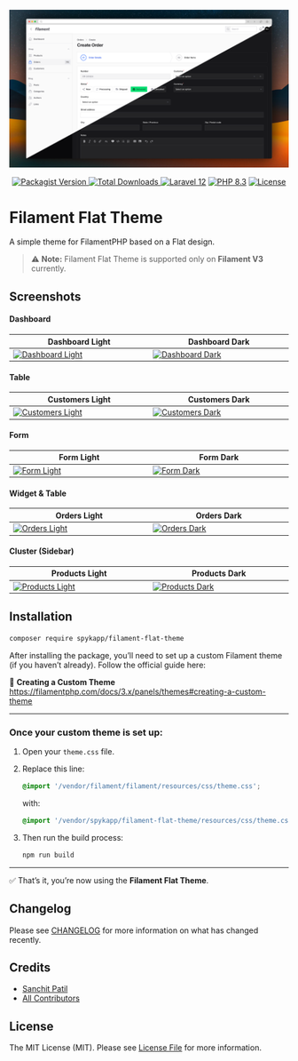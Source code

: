 ![Screenshot](/art/flat-theme.png)

<p align="center">
   <a href="https://packagist.org/packages/spykapp/filament-flat-theme">
    <img src="https://img.shields.io/packagist/v/spykapp/filament-flat-theme.svg?style=for-the-badge" alt="Packagist Version">
   </a>
   <a href="https://packagist.org/packages/spykapp/filament-flat-theme">
    <img src="https://img.shields.io/packagist/dt/spykapp/filament-flat-theme.svg?style=for-the-badge" alt="Total Downloads">
   </a>
   <a href="https://laravel.com/docs/12.x"><img src="https://img.shields.io/badge/Laravel-12.x-FF2D20?style=for-the-badge&logo=laravel" alt="Laravel 12"></a>
   <a href="https://php.net"><img src="https://img.shields.io/badge/PHP-8.3-777BB4?style=for-the-badge&logo=php" alt="PHP 8.3"></a>
   <a href="https://github.com/spykapp/filament-flat-theme/blob/main/LICENSE.md">
     <img src="https://img.shields.io/badge/License-MIT-blue.svg?style=for-the-badge" alt="License">
   </a>
</p>

# Filament Flat Theme

A simple theme for FilamentPHP based on a Flat design.

> ⚠️ **Note:** Filament Flat Theme is supported only on **Filament V3** currently.


## Screenshots

#### Dashboard

<table class="table">
  <thead>
    <tr>
      <th scope="col" width="1000px">Dashboard Light</th>
      <th scope="col" width="1000px">Dashboard Dark</th>
    </tr>
  </thead>
  <tbody>
    <tr>
      <td>
        <a href="https://ibb.co/Y4JL2Qh9" target="_blank">
            <img src="https://i.ibb.co/DPmR4WQX/dashboard-l.png" width="100%" alt="Dashboard Light" />
        </a>
      </td>
      <td>
        <a href="https://ibb.co/x88nmjsT" target="_blank">
            <img src="https://i.ibb.co/QjjW8Ncw/dashboard-d.png" width="100%" alt="Dashboard Dark" />
        </a>
      </td>
    </tr>
  </tbody>
</table>

#### Table

<table class="table">
  <thead>
    <tr>
      <th scope="col" width="1000px">Customers Light</th>
      <th scope="col" width="1000px">Customers Dark</th>
    </tr>
  </thead>
  <tbody>
    <tr>
      <td>
        <a href="https://ibb.co/3y8KxrZv" target="_blank">
          <img src="https://i.ibb.co/qM46HyQC/customers-l.png" width="100%" alt="Customers Light" />
        </a>
      </td>
      <td>
        <a href="https://ibb.co/LXWSBZcc" target="_blank">
          <img src="https://i.ibb.co/7d5vB1ZZ/customers-d.png" width="100%" alt="Customers Dark" />
        </a>
      </td>
    </tr>
  </tbody>
</table>

#### Form

<table class="table">
  <thead>
    <tr>
      <th scope="col" width="1000px">Form Light</th>
      <th scope="col" width="1000px">Form Dark</th>
    </tr>
  </thead>
  <tbody>
    <tr>
      <td>
        <a href="https://ibb.co/wNvDHvrQ" target="_blank">
          <img src="https://i.ibb.co/FbPGvPqY/form-l.png" width="100%" alt="Form Light" />
        </a>
      </td>
      <td>
        <a href="https://ibb.co/hJDTrn4N" target="_blank">
          <img src="https://i.ibb.co/KpF8BQfg/form-d.png" width="100%" alt="Form Dark" />
        </a>
      </td>
    </tr>
  </tbody>
</table>

#### Widget & Table

<table class="table">
  <thead>
    <tr>
      <th scope="col" width="1000px">Orders Light</th>
      <th scope="col" width="1000px">Orders Dark</th>
    </tr>
  </thead>
  <tbody>
    <tr>
      <td>
        <a href="https://ibb.co/sYNTbnt" target="_blank">
          <img src="https://i.ibb.co/ZDFQG5N/orders-l.png" width="100%" alt="Orders Light" />
        </a>
      </td>
      <td>
        <a href="https://ibb.co/hFKm9z7y" target="_blank">
          <img src="https://i.ibb.co/Wvc25Jx6/orders-d.png" width="100%" alt="Orders Dark" />
        </a>
      </td>
    </tr>
  </tbody>
</table>

#### Cluster (Sidebar)

<table class="table">
  <thead>
    <tr>
      <th scope="col" width="1000px">Products Light</th>
      <th scope="col" width="1000px">Products Dark</th>
    </tr>
  </thead>
  <tbody>
    <tr>
      <td>
        <a href="https://ibb.co/Rpc3Pwvr">
          <img src="https://i.ibb.co/4Zp8Mrmv/products-l.png" width="100%" alt="Products Light" />
        </a>
      </td>
      <td>
        <a href="https://ibb.co/3YRq0Xkp">
          <img src="https://i.ibb.co/x8F0Mv31/products-d.png" width="100%" alt="Products Dark" />
        </a>
      </td>
    </tr>
  </tbody>
</table>


## Installation

```bash
composer require spykapp/filament-flat-theme
```
After installing the package, you’ll need to set up a custom Filament theme (if you haven’t already). Follow the official guide here:

📘 **Creating a Custom Theme**  
https://filamentphp.com/docs/3.x/panels/themes#creating-a-custom-theme

---

### Once your custom theme is set up:

1. Open your `theme.css` file.
2. Replace this line:

    ```css
    @import '/vendor/filament/filament/resources/css/theme.css';
    ```

   with:

    ```css
    @import '/vendor/spykapp/filament-flat-theme/resources/css/theme.css';
    ```

3. Then run the build process:

    ```bash
    npm run build
    ```

---

✅ That’s it, you’re now using the **Filament Flat Theme**.


## Changelog

Please see [CHANGELOG](CHANGELOG.md) for more information on what has changed recently.


## Credits

- [Sanchit Patil](https://github.com/sanchitspatil)
- [All Contributors](../../contributors)

## License

The MIT License (MIT). Please see [License File](LICENSE.md) for more information.